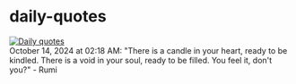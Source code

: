 # daily-quotes
[![Daily quotes](https://github.com/ceepu8/daily-quotes/actions/workflows/daily-quote.yml/badge.svg)](https://github.com/ceepu8/daily-quotes/actions/workflows/daily-quote.yml)<br/>
October 14, 2024 at 02:18 AM: "There is a candle in your heart, ready to be kindled. There is a void in your soul, ready to be filled. You feel it, don't you?" - Rumi
